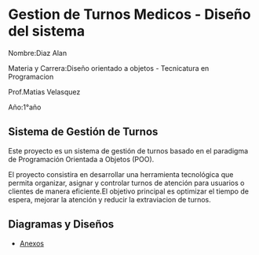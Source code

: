 # Gestion de Turnos Medicos - Diseño del sistema
Nombre:Diaz Alan

Materia y Carrera:Diseño orientado a objetos - Tecnicatura en Programacion

Prof.Matias Velasquez

Año:1°año

## Sistema de Gestión de Turnos

Este proyecto es un sistema de gestión de turnos basado en el paradigma de Programación Orientada a Objetos (POO).

El proyecto consistira en desarrollar una herramienta tecnológica que permita organizar, asignar y controlar turnos de atención para usuarios o clientes de manera eficiente.El objetivo principal es optimizar el tiempo de espera, mejorar la atención y reducir la extraviacion de turnos.

## Diagramas y Diseños  
- [Anexos](anexos.md)
